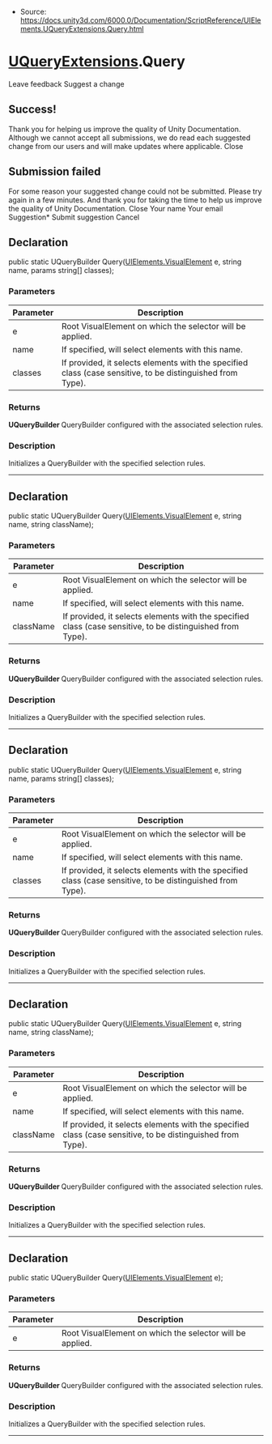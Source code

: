 * Source: https://docs.unity3d.com/6000.0/Documentation/ScriptReference/UIElements.UQueryExtensions.Query.html

#  [UQueryExtensions](https://docs.unity3d.com/6000.0/Documentation/ScriptReference/UIElements.UQueryExtensions.html).Query
Leave feedback
Suggest a change
## Success!
Thank you for helping us improve the quality of Unity Documentation. Although we cannot accept all submissions, we do read each suggested change from our users and will make updates where applicable.
Close
## Submission failed
For some reason your suggested change could not be submitted. Please <a>try again</a> in a few minutes. And thank you for taking the time to help us improve the quality of Unity Documentation.
Close
Your name Your email Suggestion* Submit suggestion
Cancel
## Declaration
public static UQueryBuilder<VisualElement> Query([UIElements.VisualElement](https://docs.unity3d.com/6000.0/Documentation/ScriptReference/UIElements.VisualElement.html) e, string name, params string[] classes); 
### Parameters
Parameter | Description  
---|---  
e | Root VisualElement on which the selector will be applied.  
name | If specified, will select elements with this name.  
classes | If provided, it selects elements with the specified class (case sensitive, to be distinguished from Type).  
### Returns
**UQueryBuilder <VisualElement>** QueryBuilder configured with the associated selection rules. 
### Description
Initializes a QueryBuilder with the specified selection rules. 
* * *
## Declaration
public static UQueryBuilder<VisualElement> Query([UIElements.VisualElement](https://docs.unity3d.com/6000.0/Documentation/ScriptReference/UIElements.VisualElement.html) e, string name, string className); 
### Parameters
Parameter | Description  
---|---  
e | Root VisualElement on which the selector will be applied.  
name | If specified, will select elements with this name.  
className | If provided, it selects elements with the specified class (case sensitive, to be distinguished from Type).  
### Returns
**UQueryBuilder <VisualElement>** QueryBuilder configured with the associated selection rules. 
### Description
Initializes a QueryBuilder with the specified selection rules. 
* * *
## Declaration
public static UQueryBuilder<T> Query([UIElements.VisualElement](https://docs.unity3d.com/6000.0/Documentation/ScriptReference/UIElements.VisualElement.html) e, string name, params string[] classes); 
### Parameters
Parameter | Description  
---|---  
e | Root VisualElement on which the selector will be applied.  
name | If specified, will select elements with this name.  
classes | If provided, it selects elements with the specified class (case sensitive, to be distinguished from Type).  
### Returns
**UQueryBuilder <T>** QueryBuilder configured with the associated selection rules. 
### Description
Initializes a QueryBuilder with the specified selection rules. 
* * *
## Declaration
public static UQueryBuilder<T> Query([UIElements.VisualElement](https://docs.unity3d.com/6000.0/Documentation/ScriptReference/UIElements.VisualElement.html) e, string name, string className); 
### Parameters
Parameter | Description  
---|---  
e | Root VisualElement on which the selector will be applied.  
name | If specified, will select elements with this name.  
className | If provided, it selects elements with the specified class (case sensitive, to be distinguished from Type).  
### Returns
**UQueryBuilder <T>** QueryBuilder configured with the associated selection rules. 
### Description
Initializes a QueryBuilder with the specified selection rules. 
* * *
## Declaration
public static UQueryBuilder<VisualElement> Query([UIElements.VisualElement](https://docs.unity3d.com/6000.0/Documentation/ScriptReference/UIElements.VisualElement.html) e); 
### Parameters
Parameter | Description  
---|---  
e | Root VisualElement on which the selector will be applied.  
### Returns
**UQueryBuilder <VisualElement>** QueryBuilder configured with the associated selection rules. 
### Description
Initializes a QueryBuilder with the specified selection rules. 
* * *
